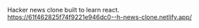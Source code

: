 Hacker news clone built to learn react.  
https://61f462825f74f9221e946dc0--h-news-clone.netlify.app/ 
